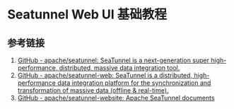 # Seatunnel Web UI 基础教程

## 参考链接

1. [GitHub - apache/seatunnel: SeaTunnel is a next-generation super high-performance, distributed, massive data integration tool.](https://github.com/apache/seatunnel)
2. [GitHub - apache/seatunnel-web: SeaTunnel is a distributed, high-performance data integration platform for the synchronization and transformation of massive data (offline & real-time).](https://github.com/apache/seatunnel-web)
3. [GitHub - apache/seatunnel-website: Apache SeaTunnel documents](https://github.com/apache/seatunnel-website)